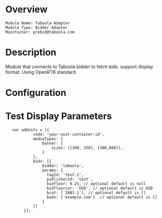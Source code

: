 # Overview

```
Module Name: Taboola Adapter
Module Type: Bidder Adapter
Maintainer: prebid@taboola.com
```

# Description

Module that connects to Taboola bidder to fetch bids.
support display format. Using OpenRTB standard.

# Configuration

# Test Display Parameters
```
   var adUnits = [{
            code: 'your-unit-container-id',
            mediaTypes: {
                banner: {
                    sizes: [[300, 250], [300,600]],
                }
            },
            bids: [{
                bidder: 'taboola',
                params: {
                  tagId: 'test-1',
                  publisherId: 'test',
                  bidfloor: 0.25, // optional default is null
                  bidfloorcur: 'USD', // optional default is USD
                  bcat: ['IAB1-1'], // optional default is []
                  badv: ['example.com']  // optional default is []
                }
            }]
        }];

```
